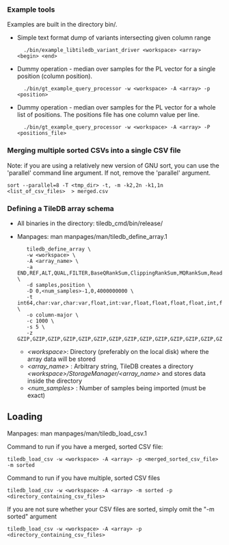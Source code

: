 ### Example tools
Examples are built in the directory bin/.

* Simple text format dump of variants intersecting given column range

        ./bin/example_libtiledb_variant_driver <workspace> <array> <begin> <end>

* Dummy operation - median over samples for the PL vector for a single position (column position).

        ./bin/gt_example_query_processor -w <workspace> -A <array> -p <position>

* Dummy operation - median over samples for the PL vector for a whole list of positions. The positions file has one column value per line. 
  
        ./bin/gt_example_query_processor -w <workspace> -A <array> -P <positions_file>

### Merging multiple sorted CSVs into a single CSV file
Note: if you are using a relatively new version of GNU sort, you can use the 'parallel' command line argument. If not, remove the 'parallel' argument.
    
    sort --parallel=8 -T <tmp_dir> -t, -m -k2,2n -k1,1n <list_of_csv_files>  > merged.csv

### Defining a TileDB array schema
* All binaries in the directory: tiledb_cmd/bin/release/
* Manpages: man manpages/man/tiledb_define_array.1 

         tiledb_define_array \
         -w <workspace> \
         -A <array_name> \
         -a END,REF,ALT,QUAL,FILTER,BaseQRankSum,ClippingRankSum,MQRankSum,ReadPosRankSum,DP,MQ,MQ0,DP_FORMAT,MIN_DP,GQ,SB,AD,PL,GT \
         -d samples,position \
         -D 0,<num_samples>-1,0,4000000000 \
         -t int64,char:var,char:var,float,int:var,float,float,float,float,int,float,int,int,int,int,int:4,int:var,int:var,int:var,int64 \
         -o column-major \
         -c 1000 \
         -s 5 \
         -z GZIP,GZIP,GZIP,GZIP,GZIP,GZIP,GZIP,GZIP,GZIP,GZIP,GZIP,GZIP,GZIP,GZIP,GZIP,GZIP,GZIP,GZIP,GZIP,GZIP 
         
  * _\<workspace\>_: Directory (preferably on the local disk) where the array data will be stored
  * _\<array_name\>_ : Arbitrary string, TileDB creates a directory _\<workspace\>/StorageManager/\<array_name\>_ and stores data inside the directory
  * _\<num_samples\>_ : Number of samples being imported (must be exact)

## Loading
Manpages: man manpages/man/tiledb_load_csv.1 

Command to run if you have a merged, sorted CSV file:

    tiledb_load_csv -w <workspace> -A <array> -p <merged_sorted_csv_file> -m sorted

Command to run if you have multiple, sorted CSV files

    tiledb_load_csv -w <workspace> -A <array> -m sorted -p <directory_containing_csv_files>

If you are not sure whether your CSV files are sorted, simply omit the "-m sorted" argument

    tiledb_load_csv -w <workspace> -A <array> -p <directory_containing_csv_files>
